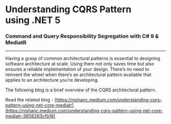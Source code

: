 # Understanding CQRS Pattern using .NET 5
### Command and Query Responsibility Segregation with C# 9 & MediatR
----

Having a grasp of common architectural patterns is essential to designing software architecture at scale. Using them not only saves time but also ensures a reliable implementation of your design. There’s no need to reinvent the wheel when there’s an architectural pattern available that applies to an architecture you’re developing.

The following blog is a brief overview of the CQRS architectural pattern.

Read the related blog - [https://nishanc.medium.com/understanding-cqrs-pattern-using-net-core-mediatr](https://nishanc.medium.com/understanding-cqrs-pattern-using-net-core-mediatr-3658263cfb16)